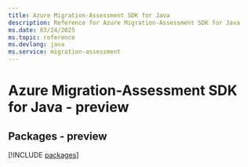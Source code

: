 ```yaml
---
title: Azure Migration-Assessment SDK for Java
description: Reference for Azure Migration-Assessment SDK for Java
ms.date: 03/24/2025
ms.topic: reference
ms.devlang: java
ms.service: migration-assessment
---
```

# Azure Migration-Assessment SDK for Java - preview
## Packages - preview
[!INCLUDE [packages](migration-assessment-index.md)]